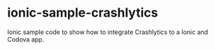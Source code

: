 # ionic-sample-crashlytics
Ionic sample code to show how to integrate Crashlytics to a Ionic and Codova app.
